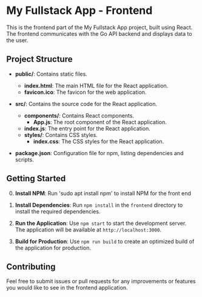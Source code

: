 # My Fullstack App - Frontend

This is the frontend part of the My Fullstack App project, built using React. The frontend communicates with the Go API backend and displays data to the user.

## Project Structure

- **public/**: Contains static files.
  - **index.html**: The main HTML file for the React application.
  - **favicon.ico**: The favicon for the web application.

- **src/**: Contains the source code for the React application.
  - **components/**: Contains React components.
    - **App.js**: The root component of the React application.
  - **index.js**: The entry point for the React application.
  - **styles/**: Contains CSS styles.
    - **index.css**: The CSS styles for the React application.

- **package.json**: Configuration file for npm, listing dependencies and scripts.

## Getting Started

0. **Install NPM**: Run 'sudo apt install npm' to install NPM for the front end

1. **Install Dependencies**: Run `npm install` in the `frontend` directory to install the required dependencies.

2. **Run the Application**: Use `npm start` to start the development server. The application will be available at `http://localhost:3000`.

3. **Build for Production**: Use `npm run build` to create an optimized build of the application for production.

## Contributing

Feel free to submit issues or pull requests for any improvements or features you would like to see in the frontend application.